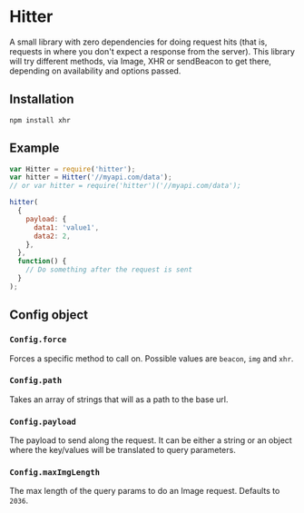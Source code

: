 # Hitter

A small library with zero dependencies for doing request hits (that is, requests in where you don't expect a response from the server). This library will try different methods, via Image, XHR or sendBeacon to get there, depending on availability and options passed.

## Installation

```
npm install xhr
```

## Example

```js
var Hitter = require('hitter');
var hitter = Hitter('//myapi.com/data');
// or var hitter = require('hitter')('//myapi.com/data');

hitter(
  {
    payload: {
      data1: 'value1',
      data2: 2,
    },
  },
  function() {
    // Do something after the request is sent
  }
);
```

## Config object

### `Config.force`

Forces a specific method to call on. Possible values are `beacon`, `img` and `xhr`.

### `Config.path`

Takes an array of strings that will as a path to the base url.

### `Config.payload`

The payload to send along the request. It can be either a string or an object where the key/values will be translated to query parameters.

### `Config.maxImgLength`

The max length of the query params to do an Image request. Defaults to `2036`.
